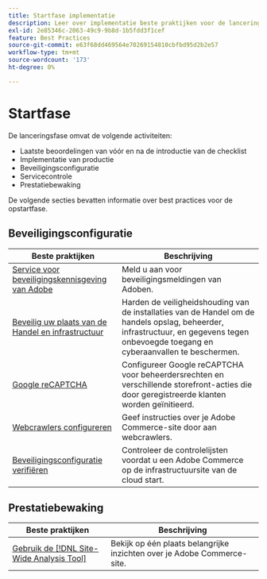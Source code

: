 ```yaml
---
title: Startfase implementatie
description: Leer over implementatie beste praktijken voor de lanceringsfase van projecten van Adobe Commerce.
exl-id: 2e85346c-2063-49c9-9b8d-1b5fdd3f1cef
feature: Best Practices
source-git-commit: e63f68dd469564e70269154810cbfbd95d2b2e57
workflow-type: tm+mt
source-wordcount: '173'
ht-degree: 0%

---
```


# Startfase

De lanceringsfase omvat de volgende activiteiten:

- Laatste beoordelingen van vóór en na de introductie van de checklist
- Implementatie van productie
- Beveiligingsconfiguratie
- Servicecontrole
- Prestatiebewaking

De volgende secties bevatten informatie over best practices voor de opstartfase.

## Beveiligingsconfiguratie

| Beste praktijken | Beschrijving |
|------------------------------------------------------------------------------------------------------------------------------------|--------------------------------------------------------------------------------------------------------------------------------------------------------------------------|
| [Service voor beveiligingskennisgeving van Adobe](https://www.adobe.com/subscription/adbeSecurityNotifications.html) | Meld u aan voor beveiligingsmeldingen van Adoben. |
| [Beveilig uw plaats van de Handel en infrastructuur](security-best-practices.md) | Harden de veiligheidshouding van de installaties van de Handel om de handels opslag, beheerder, infrastructuur, en gegevens tegen onbevoegde toegang en cyberaanvallen te beschermen. |
| [Google reCAPTCHA](https://experienceleague.adobe.com/docs/commerce-admin/systems/security/captcha/security-google-recaptcha.html) | Configureer Google reCAPTCHA voor beheerdersrechten en verschillende storefront-acties die door geregistreerde klanten worden geïnitieerd. |
| [Webcrawlers configureren](robots-txt.md) | Geef instructies over je Adobe Commerce-site door aan webcrawlers. |
| [Beveiligingsconfiguratie verifiëren](https://experienceleague.adobe.com/docs/commerce-cloud-service/user-guide/launch/checklist.html) | Controleer de controlelijsten voordat u een Adobe Commerce op de infrastructuursite van de cloud start. |

## Prestatiebewaking

| Beste praktijken | Beschrijving |
|------------------------------------------------------------------------------------------------------------------------------------------------|----------------------------------------------------------------------|
| [Gebruik de [!DNL Site-Wide Analysis Tool]](../../../tools/site-wide-analysis-tool/intro.md#integrations-with-other-adobe-commerce-support-tools) | Bekijk op één plaats belangrijke inzichten over je Adobe Commerce-site. |
